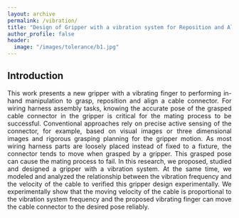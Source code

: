 ```yaml
---
layout: archive
permalink: /vibration/
title: "Design of Gripper with a vibration system for Reposition and Alignment of cable"
author_profile: false
header:
  image: "/images/tolerance/b1.jpg"
---
```


## Introduction

 <P ALIGN="justify">This work presents a new gripper with a vibrating finger to performing in-hand manipulation to grasp, reposition and align a cable connector. For wiring harness assembly tasks, knowing the accurate pose of the grasped cable connector in the gripper is critical for the mating process to be successful. Conventional approaches rely on precise active sensing of the connector, for example, based on visual images or three dimensional images and rigorous grasping planning for the gripper motion. As most wiring harness parts are loosely placed instead of fixed to a fixture, the connector tends to move when grasped by a gripper. This grasped pose can cause the mating process to fail. In this research, we proposed, studied and designed a gripper with a vibration system. At the same time, we modeled and analyzed the relationship between the vibration frequency and the velocity of the cable to verified this gripper design experimentally. We experimentally show that the moving velocity of the cable is proportional to the vibration system frequency and the proposed vibrating finger can move the cable connector to the desired pose reliably.  </P>

<!-- <P ALIGN="center"><img src="{{ site.url }}{{ site.baseurl }}/images/vibration/allprocess.png" width="700"></P>

## Implementation and experimental verification

<iframe width="560" height="315" src="https://www.youtube.com/embed/V-Hea1yU2Ko" frameborder="0" allow="accelerometer; autoplay; encrypted-media; gyroscope; picture-in-picture" allowfullscreen></iframe>

<P ALIGN="center"><img src="{{ site.url }}{{ site.baseurl }}/images/vibration/conectors.png" width="700"></P>

## Type 1 cable connector
<iframe width="560" height="315" src="https://www.youtube.com/embed/6JdgaQzaCP0" frameborder="0" allow="accelerometer; autoplay; encrypted-media; gyroscope; picture-in-picture" allowfullscreen></iframe>

## Type 2 cable connector
<iframe width="560" height="315" src="https://www.youtube.com/embed/mq9-K1Rfub4" frameborder="0" allow="accelerometer; autoplay; encrypted-media; gyroscope; picture-in-picture" allowfullscreen></iframe>

## Type 3 cable connector
<iframe width="560" height="315" src="https://www.youtube.com/embed/2y-6WHcR9g0" frameborder="0" allow="accelerometer; autoplay; encrypted-media; gyroscope; picture-in-picture" allowfullscreen></iframe>
 -->
